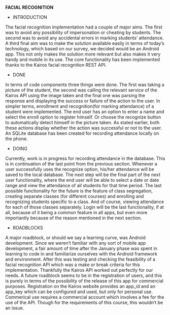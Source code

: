 __FACIAL RECOGNITION__

- INTRODUCTION

The facial recognition implementation had a couple of major aims. The first was to avoid any possibility of impersonation or cheating by students. The second was to avoid any accidental errors in marking students’ attendance. A third final aim was to make the solution available easily in terms of today’s technology, which based on our survey, we decided would be an Android app. This not only makes the solution more relevant but also makes it very handy and mobile in its use. The core functionality has been implemented thanks to the Kairos facial recognition REST API.

- DONE

In terms of code components three things were done. The first was taking a picture of the student, the second was calling the relevant service of the Kairos API using the image taken and the final one was parsing the response and displaying the success or failure of the action to the user. In simpler terms, enrollment and recognition(for marking attendance) of a student were implemented. The end user has an option to enter a name and select the enroll option to register himself. Or choose the recognize button to automatically detect himself in the picture taken. As stated earlier, both these actions display whether the action was successful or not to the user. An SQLite database has been created for recording attendance locally on the phone.

- DOING

Currently, work is in progress for recording attendance in the database. This is in continuation of the last point from the previous section. Whenever a user successfully uses the recognize option, his/her attendance will be saved to the local database. The next step will be the final part of the next user functionality, where the end user will be able to select a date or date range and view the attendance of all students for that time period. The last possible functionality for the future is the feature of class segregation, creating separate classes (for different courses) and enrolling and recognizing students specific to a class. And of course, viewing attendance for each of those classes separately. Login will be the last functionality, if at all, because of it being a common feature in all apps, but even more importantly because of the reason mentioned in the next section.

- ROADBLOCKS

A major roadblock, or should we say a learning curve, was Android development. Since we weren’t familiar with any sort of mobile app development, a fair amount of time after the January phase was spent in learning to code in and familiarize ourselves with the Android framework and environment. After this was testing and checking the feasibility of a facial recognition API which was a make or break criteria for this implementation. Thankfully the Kairos API worked out perfectly for our needs. A future roadblock seems to be in the registration of users, and this is purely in terms of the possibility of  the release of this app for commercial purposes. Registration on the Kairos website provides an app_id and an app_key which can be configured and used, but only for personal use. Commerical use requires a commercial account which involves a fee for the use of the API. Though for the requirements of this course, this wouldn’t be an issue.
